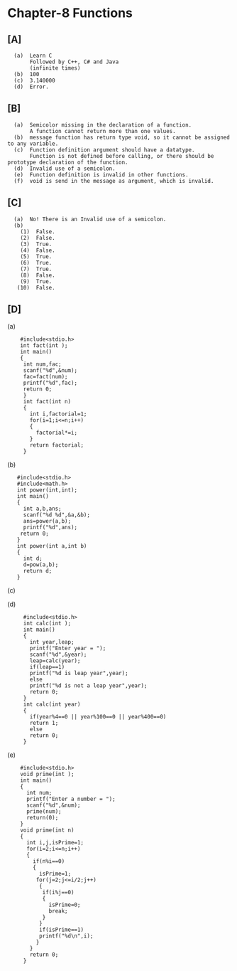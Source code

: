 # Chapter-8 Functions
## [A]
    
      (a)  Learn C
           Followed by C++, C# and Java
           (infinite times)
      (b)  100
      (c)  3.140000
      (d)  Error.
     
## [B]

      (a)  Semicolor missing in the declaration of a function.
           A function cannot return more than one values.
      (b)  message function has return type void, so it cannot be assigned to any variable.
      (c)  Function definition argument should have a datatype.
           Function is not defined before calling, or there should be prototype declaration of the function.
      (d)  Invalid use of a semicolon.
      (e)  Function definition is invalid in other functions.
      (f)  void is send in the message as argument, which is invalid.
      
## [C]

      (a)  No! There is an Invalid use of a semicolon.
      (b)
        (1)  False.
        (2)  False.
        (3)  True.
        (4)  False.
        (5)  True.
        (6)  True.
        (7)  True.
        (8)  False.
        (9)  True.
       (10)  False.
       
## [D]

(a)

        #include<stdio.h>
        int fact(int );
        int main()
        {
         int num,fac;
         scanf("%d",&num);
         fac=fact(num);
         printf("%d",fac);
         return 0;
         }
         int fact(int n)
         {
           int i,factorial=1;
           for(i=1;i<=n;i++)
           {
             factorial*=i;
           }
           return factorial;
         }
         
(b)

       #include<stdio.h>
       #include<math.h>
       int power(int,int);
       int main()
       {
         int a,b,ans;
         scanf("%d %d",&a,&b);
         ans=power(a,b);
         printf("%d",ans);
        return 0;
       }
       int power(int a,int b)
       {
         int d;
         d=pow(a,b);
         return d;
       }
       
(c)

(d)

         #include<stdio.h>
         int calc(int );
         int main()
         {
           int year,leap;
           printf("Enter year = ");
           scanf("%d",&year);
           leap=calc(year);
           if(leap==1)
           printf("%d is leap year",year);
           else
           printf("%d is not a leap year",year);
           return 0;
         }
         int calc(int year)
         {
           if(year%4==0 || year%100==0 || year%400==0)
           return 1;
           else
           return 0;
         } 

(e)

        #include<stdio.h>
        void prime(int );
        int main()
        {
          int num;
          printf("Enter a number = ");
          scanf("%d",&num);
          prime(num);
          return(0);
        }
        void prime(int n)
        {
          int i,j,isPrime=1;
          for(i=2;i<=n;i++)
          {
            if(n%i==0)
            {  
              isPrime=1; 
             for(j=2;j<=i/2;j++)
              {
               if(i%j==0)
               {
                 isPrime=0;
                 break;
               }
              }
              if(isPrime==1)
              printf("%d\n",i);
             }
           } 
           return 0;
         }
